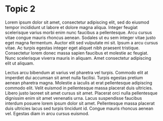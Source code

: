 Topic 2
=======
Lorem ipsum dolor sit amet, consectetur adipiscing elit, sed do eiusmod tempor incididunt ut labore et dolore magna aliqua. Integer feugiat scelerisque varius morbi enim nunc faucibus a pellentesque. Arcu cursus vitae congue mauris rhoncus aenean. Sodales ut eu sem integer vitae justo eget magna fermentum. Auctor elit sed vulputate mi sit. Ipsum a arcu cursus vitae. Ac turpis egestas integer eget aliquet nibh praesent tristique. Consectetur lorem donec massa sapien faucibus et molestie ac feugiat. Nunc scelerisque viverra mauris in aliquam. Amet consectetur adipiscing elit ut aliquam.

Lectus arcu bibendum at varius vel pharetra vel turpis. Commodo elit at imperdiet dui accumsan sit amet nulla facilisi. Turpis egestas pretium aenean pharetra magna. Molestie a iaculis at erat pellentesque adipiscing commodo elit. Velit euismod in pellentesque massa placerat duis ultricies. Libero justo laoreet sit amet cursus sit amet. Placerat orci nulla pellentesque dignissim enim sit amet venenatis urna. Lacus suspendisse faucibus interdum posuere lorem ipsum dolor sit amet. Pellentesque massa placerat duis ultricies lacus sed turpis tincidunt id. Congue mauris rhoncus aenean vel. Egestas diam in arcu cursus euismod.
